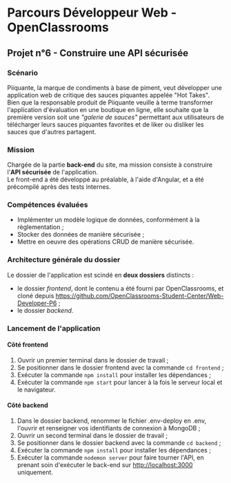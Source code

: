 # Parcours Développeur Web - OpenClassrooms #

## Projet n°6 - Construire une API sécurisée ##

### Scénario ###
Piiquante, la marque de condiments à base de piment, veut développer une application web de critique des sauces piquantes appelée "Hot Takes".  
Bien que la responsable produit de Piiquante veuille à terme transformer l'application d'évaluation en une boutique en ligne, elle souhaite que la première version soit une *"galerie de sauces"* permettant aux utilisateurs de télécharger leurs sauces piquantes favorites et de liker ou disliker les sauces que d'autres partagent.

### Mission ###
Chargée de la partie **back-end** du site, ma mission consiste à construire l'**API sécurisée** de l'application.  
Le front-end a été développé au préalable, à l'aide d'Angular, et a été précompilé après des tests internes.

### Compétences évaluées ###
- Implémenter un modèle logique de données, conformément à la règlementation ;
- Stocker des données de manière sécurisée ;
- Mettre en oeuvre des opérations CRUD de manière sécurisée.

### Architecture générale du dossier ###
Le dossier de l'application est scindé en **deux dossiers** distincts :   
- le dossier *frontend*, dont le contenu a été fourni par OpenClassrooms, et cloné depuis <https://github.com/OpenClassrooms-Student-Center/Web-Developer-P6> ; 
- le dossier *backend*.

### Lancement de l'application ###
#### Côté frontend ####
1. Ouvrir un premier terminal dans le dossier de travail ;
2. Se positionner dans le dossier frontend avec la commande `cd frontend` ;
3. Exécuter la commande `npm install` pour installer les dépendances ;
4. Exécuter la commande `npm start` pour lancer à la fois le serveur local et le navigateur.
#### Côté backend ####
1. Dans le dossier backend, renommer le fichier .env-deploy en .env, l'ouvrir et renseigner vos identifiants de connexion à MongoDB ;
2. Ouvrir un second terminal dans le dossier de travail ;
3. Se positionner dans le dossier backend avec la commande `cd backend` ;
4. Exécuter la commande `npm install` pour installer les dépendances ;
5. Exécuter la commande `nodemon server` pour faire tourner l'API, en prenant soin d'exécuter le back-end sur <http://localhost:3000> uniquement.
